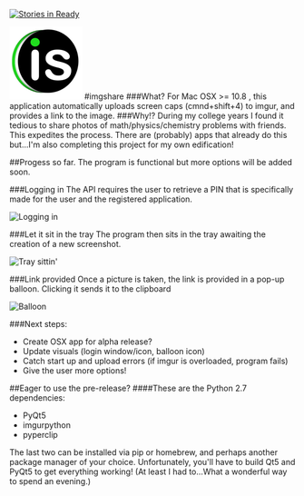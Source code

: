 [![Stories in Ready](https://badge.waffle.io/ACollectionOfAtoms/imgshare.png?label=ready&title=Ready)](https://waffle.io/ACollectionOfAtoms/imgshare)

![Lovely Icon](https://raw.githubusercontent.com/ACollectionOfAtoms/imgshare/master/icons/ico-128.png)
#imgshare
###What?
For Mac OSX >= 10.8 , this application automatically uploads screen caps (cmnd+shift+4) to imgur, and provides a link to the image.
###Why!?
During my college years I found it tedious to share photos of math/physics/chemistry problems with friends. This expedites the process. There are (probably) apps that already do this but...I'm also completing this project for my own edification! 

##Progess so far.
The program is functional but more options will be added soon.

###Logging in
The API requires the user to retrieve a PIN that is specifically made for the user and the registered application.

![Logging in](http://i.imgur.com/rNPLSL5.png)

###Let it sit in the tray
The program then sits in the tray awaiting the creation of a new screenshot.

![Tray sittin'](http://i.imgur.com/8dywTL2.png)

###Link provided
Once a picture is taken, the link is provided in a pop-up balloon. Clicking it sends it to the clipboard

![Balloon](http://i.imgur.com/njKMiRD.png)

###Next steps:
  * Create OSX app for alpha release?
  * Update visuals (login window/icon, balloon icon)
  * Catch start up and upload errors (if imgur is overloaded, program fails)
  * Give the user more options!

##Eager to use the pre-release?
####These are the Python 2.7 dependencies:
  * PyQt5
  * imgurpython
  * pyperclip

The last two can be installed via pip or homebrew, and perhaps another package manager of your choice. Unfortunately, you'll have to build Qt5 and PyQt5 to get everything working! (At least I had to...What a wonderful way to spend an evening.)

